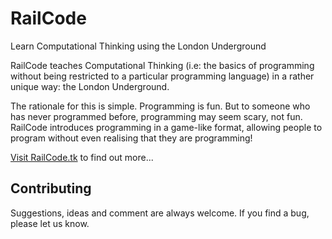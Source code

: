 # RailCode
Learn Computational Thinking using the London Underground

RailCode teaches Computational Thinking (i.e: the basics 
of programming without being restricted to a particular 
programming language) in a rather unique way: the London 
Underground.

The rationale for this is simple. Programming is fun. But 
to someone who has never programmed before, programming 
may seem scary, not fun. RailCode introduces programming 
in a game-like format, allowing people to program without 
even realising that they are programming!

[Visit RailCode.tk](http://web.archive.org/web/20160320212018/http://railcode.tk/ui/home.php) to find out more...


## Contributing

Suggestions, ideas and comment are always welcome. If you 
find a bug, please let us know.
